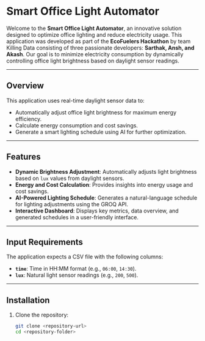 # Smart Office Light Automator

Welcome to the **Smart Office Light Automator**, an innovative solution designed to optimize office lighting and reduce electricity usage. This application was developed as part of the **EcoFuelers Hackathon** by team Killing Data consisting of three passionate developers: **Sarthak, Ansh, and Akash**. Our goal is to minimize electricity consumption by dynamically controlling office light brightness based on daylight sensor readings.

---

## Overview

This application uses real-time daylight sensor data to:
- Automatically adjust office light brightness for maximum energy efficiency.
- Calculate energy consumption and cost savings.
- Generate a smart lighting schedule using AI for further optimization.

---

## Features

- **Dynamic Brightness Adjustment**: Automatically adjusts light brightness based on `lux` values from daylight sensors.
- **Energy and Cost Calculation**: Provides insights into energy usage and cost savings.
- **AI-Powered Lighting Schedule**: Generates a natural-language schedule for lighting adjustments using the GROQ API.
- **Interactive Dashboard**: Displays key metrics, data overview, and generated schedules in a user-friendly interface.

---

## Input Requirements

The application expects a CSV file with the following columns:
- **`time`**: Time in HH:MM format (e.g., `06:00`, `14:30`).
- **`lux`**: Natural light sensor readings (e.g., `200`, `500`).

---

## Installation

1. Clone the repository:
   ```bash
   git clone <repository-url>
   cd <repository-folder>
